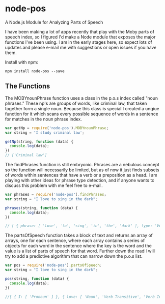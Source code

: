 node-pos
=======

A Node.js Module for Analyzing Parts of Speech

I have been making a lot of apps recently that play with the Moby parts of speech index, so I figured I'd make a Node module that exposes the major functions I've been using. I am in the early stages here, so expect lots of updates and please e-mail me with suggestions or open issues if you have them.

Install with npm:

    npm install node-pos --save

The Functions
-------------

The MOBYnounPhrase function uses a class in the p.o.s index called "noun phrases." These np's are groups of words, like criminal law, that taken together form a single noun. Because this class is special I created a unqiue function for it which scans every possible sequence of words in a sentence for matches in the noun phrase index.

```javascript
var getNp = require('node-pos').MOBYnounPhrase;
var string = 'I study criminal law';

getNp(string, function (data) {
  console.log(data);
})
// ['Criminal law']
```

The findPhrases function is still embryonic. Phrases are a nebulous concept so the function will necessarily be limited, but as of now it just finds subsets of words within sentences that have a verb or a preposition as a head. I am playing with other ideas for phrase type detection, and if anyone wants to discuss this problem with me feel free to e-mail.


```javascript
var phrases = require('node-pos').findPhrases;
var string = "I love to sing in the dark";

phrases(string, function (data) {
  console.log(data);
})

// [ { phrase: [ 'love', 'to', 'sing', 'in', 'the', 'dark' ], type: 'Verb Phrase' }, { phrase: [ 'to', 'sing', 'in', 'the', 'dark' ], type: 'Prepositional Phrase' }, { phrase: [ 'sing', 'in', 'the', 'dark' ], type: 'Verb Phrase' }, { phrase: [ 'in', 'the', 'dark' ], type: 'Prepositional Phrase' } ]
```
The partsOfSpeech function takes a block of text and returns an array of arrays, one for each sentence, where each array contains a series of objects for each word in the sentence where the key is the word and the value is a list of parts of speech for that word. Further down the road I will try to add a predictive algorithm that can narrow down the p.o.s list.

```javascript
var pos = require('node-pos').partsOfSpeech;
var string = "I love to sing in the dark";

pos(string, function (data) {
  console.log(data);
})

//[ { I: [ 'Pronoun' ] }, { love: [ 'Noun', 'Verb Transitive', 'Verb Intransitive' ] }, { to: [ 'Adverb', 'Preposition' ] }, { sing: [ 'Noun', 'Verb Transitive', 'Verb', 'Verb Intransitive' ] }, { in: [ 'Adjective', 'Noun', 'Adverb', 'Preposition' ] }, { the: [ 'Adverb', 'Definite Article' ] }, { dark: [ 'Adjective', 'Noun', 'Verb' ] } ]
```
